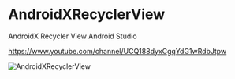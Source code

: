# AndroidXRecyclerView
AndroidX Recycler View Android Studio

https://www.youtube.com/channel/UCQ188dyxCgqYdG1wRdbJtpw

![AndroidXRecyclerView](https://user-images.githubusercontent.com/71060268/92989422-dff6a380-f4f1-11ea-8594-ce4a2845a937.png)
